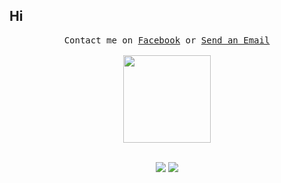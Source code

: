 ## Hi
<p align="center">
   <samp>
    Contact me on <a href="https://web.facebook.com/y21kurnia">Facebook</a> or <a href="mailto:y21kurnia@gmail.com">Send an Email</a>
    <br><br>
   </samp>
   <img src="https://media.giphy.com/media/WUlplcMpOCEmTGBtBW/giphy.gif" width="140">
   <br><br>
</p>
<p align="center">
   <img src="https://github-readme-stats.anuraghazra1.vercel.app/api/top-langs/?username=kurnyaannn&layout=compact" />
   <img src="https://github-readme-stats.vercel.app/api?username=kurnyaannn&show_icons=true&hide=issues">
</p>
